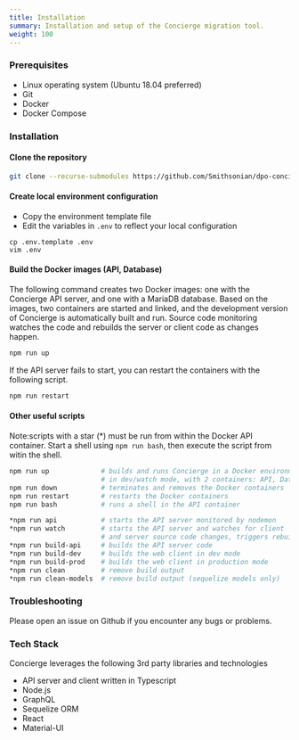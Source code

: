 ```yaml
---
title: Installation
summary: Installation and setup of the Concierge migration tool.
weight: 100
---
```


### Prerequisites
  * Linux operating system (Ubuntu 18.04 preferred)
  * Git
  * Docker
  * Docker Compose 

### Installation

#### Clone the repository
```bash
git clone --recurse-submodules https://github.com/Smithsonian/dpo-concierge.git
```

#### Create local environment configuration
- Copy the environment template file
- Edit the variables in `.env` to reflect your local configuration
```
cp .env.template .env
vim .env
```

#### Build the Docker images (API, Database)
The following command creates two Docker images: one with the Concierge API server,
and one with a MariaDB database. Based on the images, two containers are started
and linked, and the development version of Concierge is automatically built and
run. Source code monitoring watches the code and rebuilds the server or client
code as changes happen.
```bash
npm run up
```

If the API server fails to start, you can restart the containers with the following script.

```bash
npm run restart
```

#### Other useful scripts

Note:scripts with a star (*) must be run from within the Docker API container.
Start a shell using `npm run bash`, then execute the script from witin the shell.

```bash
npm run up             # builds and runs Concierge in a Docker environment,
                       # in dev/watch mode, with 2 containers: API, Database
npm run down           # terminates and removes the Docker containers
npm run restart        # restarts the Docker containers
npm run bash           # runs a shell in the API container

*npm run api           # starts the API server monitored by nodemon
*npm run watch         # starts the API server and watches for client
                       # and server source code changes, triggers rebuild
*npm run build-api     # builds the API server code
*npm run build-dev     # builds the web client in dev mode
*npm run build-prod    # builds the web client in production mode
*npm run clean         # remove build output
*npm run clean-models  # remove build output (sequelize models only)
```

### Troubleshooting

Please open an issue on Github if you encounter any bugs or problems.

### Tech Stack

Concierge leverages the following 3rd party libraries and technologies

- API server and client written in Typescript
- Node.js
- GraphQL
- Sequelize ORM
- React
- Material-UI